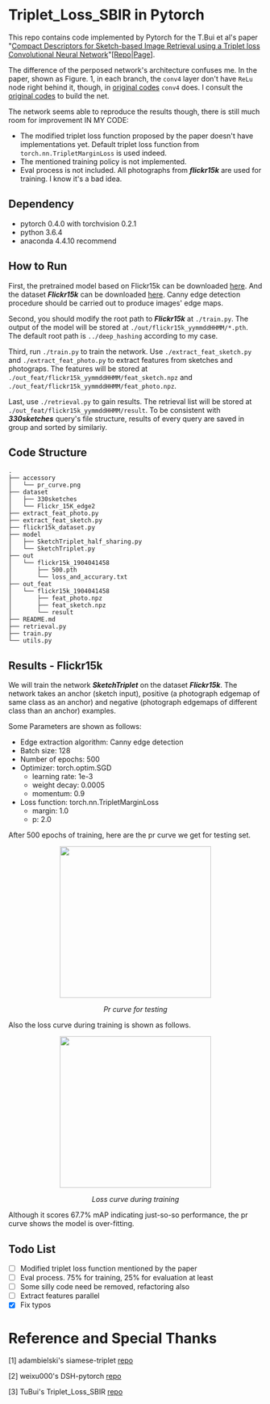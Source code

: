 # Triplet_Loss_SBIR in Pytorch
This repo contains code implemented by Pytorch for the T.Bui et al's paper "[Compact Descriptors for Sketch-based Image Retrieval using a Triplet loss Convolutional Neural Network](https://doi.org/10.1016/j.cviu.2017.06.007)"[[Repo](https://github.com/TuBui/Triplet_Loss_SBIR)|[Page](http://www.cvssp.org/data/Flickr25K/CVIU16.html)].

The difference of the perposed network's architecture confuses me. In the paper, shown as Figure. 1, in each branch, the ``conv4`` layer don't have ``ReLu`` node right behind it, though, in [original codes](https://github.com/TuBui/Triplet_Loss_SBIR/blob/master/models/train.prototxt) ``conv4`` does.
I consult the [original codes](https://github.com/TuBui/Triplet_Loss_SBIR/blob/master/models/train.prototxt) to build the net.

The network seems able to reproduce the results though, there is still much room for improvement IN MY CODE:

- The modified triplet loss function proposed by the paper doesn't have implementations yet. Default triplet loss function from ``torch.nn.TripletMarginLoss`` is used indeed.
- The mentioned training policy is not implemented.
- Eval process is not included. All photographs from ***flickr15k*** are used for training. I know it's a bad idea.

## Dependency
- pytorch 0.4.0 with torchvision 0.2.1
- python 3.6.4 
- anaconda 4.4.10 recommend

## How to Run
First, the pretrained model based on Flickr15k can be downloaded [here](https://drive.google.com/open?id=1oUDCTENBzdBok7rjB_B8zHE3mwdw_0ve). And the dataset ***Flickr15k*** can be downloaded [here](https://drive.google.com/open?id=13AFiwNh4FMks_jGfL4UDntMf0lHL6BTQ).
Canny edge detection procedure should be carried out to produce images' edge maps.

Second, you should modify the root path to ***Flickr15k*** at ``./train.py``.
The output of the model will be stored at ``./out/flickr15k_yymmddHHMM/*.pth``.
The default root path is ``../deep_hashing`` according to my case.

Third, run ``./train.py`` to train the network. Use ``./extract_feat_sketch.py`` and ``./extract_feat_photo.py`` to extract features from sketches and photograps.
The features will be stored at ``./out_feat/flickr15k_yymmddHHMM/feat_sketch.npz`` and ``./out_feat/flickr15k_yymmddHHMM/feat_photo.npz``.

Last, use ``./retrieval.py`` to gain results. The retrieval list will be stored at ``./out_feat/flickr15k_yymmddHHMM/result``. 
To be consistent with ***330sketches*** query's file structure, results of every query are saved in group and sorted by similariy. 

## Code Structure
```
.
├── accessory
│   └── pr_curve.png
├── dataset
│   ├── 330sketches
│   └── Flickr_15K_edge2
├── extract_feat_photo.py
├── extract_feat_sketch.py
├── flickr15k_dataset.py
├── model
│   ├── SketchTriplet_half_sharing.py
│   └── SketchTriplet.py
├── out
│   └── flickr15k_1904041458
│       ├── 500.pth
│       └── loss_and_accurary.txt
├── out_feat
│   └── flickr15k_1904041458
│       ├── feat_photo.npz
│       ├── feat_sketch.npz
│       └── result
├── README.md
├── retrieval.py
├── train.py
└── utils.py

```

## Results - Flickr15k

We will train the network ***SketchTriplet*** on the dataset ***Flickr15k***. 
The network takes an anchor (sketch input), positive (a photograph edgemap of same class as an anchor) and negative (photograph edgemaps of different class than an anchor) examples.

Some Parameters are shown as follows:

- Edge extraction algorithm: Canny edge detection
- Batch size: 128
- Number of epochs: 500
- Optimizer: torch.optim.SGD
    - learning rate: 1e-3
    - weight decay: 0.0005
    - momentum: 0.9
- Loss function: torch.nn.TripletMarginLoss
    - margin: 1.0
    - p: 2.0
    
After 500 epochs of training, here are the pr curve we get for testing set.

<p align="center">
    <img src="https://github.com/jjkislele/SketchTriplet/blob/master/accessory/pr_curve.png" width="300" height="300">
    <p align="center">
        <em>Pr curve for testing</em>
    </p>
</p>

Also the loss curve during training is shown as follows.

<p align="center">
    <img src="https://github.com/jjkislele/SketchTriplet/blob/master/accessory/loss.png" width="300" height="300">
    <p align="center">
        <em>Loss curve during training</em>
    </p>
</p>

Although it scores 67.7% mAP indicating just-so-so performance, the pr curve shows the model is over-fitting.

## Todo List
* [ ] Modified triplet loss function mentioned by the paper
* [ ] Eval process. 75% for training, 25% for evaluation at least
* [ ] Some silly code need be removed, refactoring also
* [ ] Extract features parallel
* [x] Fix typos

# Reference and Special Thanks

[1] adambielski's siamese-triplet [repo](https://github.com/adambielski/siamese-triplet)

[2] weixu000's DSH-pytorch [repo](https://github.com/weixu000/DSH-pytorch)

[3] TuBui's Triplet_Loss_SBIR [repo](https://github.com/TuBui/Triplet_Loss_SBIR)
